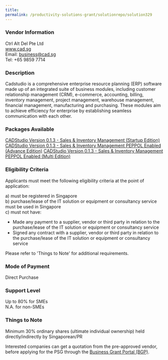 ```yaml
---
title: 
permalink: /productivity-solutions-grant/solutionrepo/solution329
---
```


### Vendor Information
Ctrl Alt Del Pte Ltd<br>www.cad.sg<br>Email: business@cad.sg<br>Tel: +65 9859 7714

### Description

Cadstudio is a comprehensive enterprise resource planning (ERP) software made up of an integrated suite of business modules, including customer relationship management (CRM), e-commerce, accounting, billing, inventory management, project management, warehouse management, financial management, manufacturing and purchasing. These modules aim to achieve efficiency for enterprise by establishing seamless communication with each other.

### Packages Available

<a href='https://www.gobusiness.gov.sg/images/psg/Ctrl_Alt_Del_20200158_Annex_3_20200625145455_Part_1.pdf' target='_blank'>CADStudio Version 0.1.3 - Sales & Inventory Management (Startup Edition)</a>
<a href='https://www.gobusiness.gov.sg/images/psg/Ctrl_Alt_Del_20200158_Annex_3_20200625145455_Part_2.pdf' target='_blank'>CADStudio Version 0.1.3 - Sales & Inventory Management PEPPOL Enabled (Advance Edition)</a>
<a href='https://www.gobusiness.gov.sg/images/psg/Ctrl_Alt_Del_20200158_Annex_3_20200625145455_Part_3.pdf' target='_blank'>CADStudio Version 0.1.3 - Sales & Inventory Management PEPPOL Enabled (Multi Edition)</a>

### Eligibility Criteria

Applicants must meet the following eligibility criteria at the point of application:

a) must be registered in Singapore <br>
b) purchase/lease of the IT solution or equipment or consultancy service must be used in Singapore <br>
c) must not have:
- Made any payment to a supplier, vendor or third party in relation to the purchase/lease of the IT solution or equipment or consultancy service
- Signed any contract with a supplier, vendor or third party in relation to the purchase/lease of the IT solution or equipment or consultancy service

Please refer to 'Things to Note' for additional requirements.

### Mode of Payment
Direct Purchase

### Support Level
Up to 80% for SMEs <br>
N.A. for non-SMEs

### Things to Note
Minimum 30% ordinary shares (ultimate individual ownership) held directly/indirectly by Singaporean/PR

Interested companies can get a quotation from the pre-approved vendor, before applying for the PSG through the <a target='_blank' href='https://www.businessgrants.gov.sg/'>Business Grant Portal (BGP)</a>.
